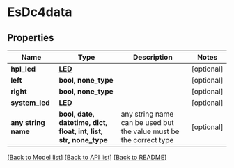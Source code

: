 # EsDc4data


## Properties
Name | Type | Description | Notes
------------ | ------------- | ------------- | -------------
**hpl_led** | [**LED**](LED.md) |  | [optional] 
**left** | **bool, none_type** |  | [optional] 
**right** | **bool, none_type** |  | [optional] 
**system_led** | [**LED**](LED.md) |  | [optional] 
**any string name** | **bool, date, datetime, dict, float, int, list, str, none_type** | any string name can be used but the value must be the correct type | [optional]

[[Back to Model list]](../README.md#documentation-for-models) [[Back to API list]](../README.md#documentation-for-api-endpoints) [[Back to README]](../README.md)


